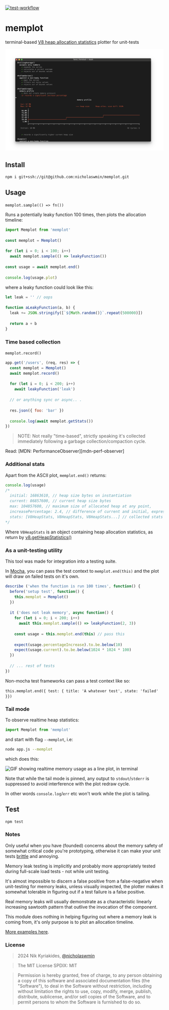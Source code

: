 [![test-workflow][test-workflow-badge]][ci-test]

# memplot

terminal-based [V8 heap allocation statistics][oilpan] plotter for unit-tests

![Mocha test results showing an ASCII timeline plot of the memory usage][demo]

## Install

```bash
npm i git+ssh://git@github.com:nicholaswmin/memplot.git
```

## Usage

`memplot.sample(() => fn())`

Runs a potentially leaky function 100 times,
then plots the allocation timeline:

```js
import Memplot from 'memplot'

const memplot = Memplot()

for (let i = 0; i < 100; i++)
  await memplot.sample(() => leakyFunction())

const usage = await memplot.end()

console.log(usage.plot)
```

where a leaky function could look like this:

```js
let leak = '' // oops

function aLeakyFunction(a, b) {
  leak += JSON.stringify([`${Math.random()}`.repeat(500000)])

  return a + b
}
```

### Time based collection

`memplot.record()`

```js
app.get('/users', (req, res) => {
  const memplot = Memplot()
  await memplot.record()

  for (let i = 0; i < 200; i++)
    await leakyFunction('leak')

  // or anything sync or async.. .

  res.json({ foo: 'bar' })

  console.log(await memplot.getStats())
})
```

> NOTE: Not really "time-based", strictly speaking it's collected
> immediately following a garbage collection/compaction cycle.

Read: [MDN: PerformanceObserver][mdn-perf-observer]

### Additional stats

Apart from the ASCII plot, `memplot.end()` returns:

```js
console.log(usage)
/*
  initial: 16863610, // heap size bytes on instantiation
  current: 86857600, // current heap size bytes
  max: 104857600, // maximum size of allocated heap at any point,
  increasePercentage: 2.4, // difference of current and initial, expressed in %
  stats: [V8HeapStats, V8HeapStats, V8HeapStats...] // collected stats
*/
```

Where `V8HeapStats` is an object containing heap allocation statistics, as
return by [v8.getHeapStatistics()][v8-heap-doc]

### As a unit-testing utility

This tool was made for integration into a testing suite.

In [Mocha][mocha], you can pass the test context to `memplot.end(this)` and
the plot will draw on failed tests on it's own.

```js
describe ('when the function is run 100 times', function() {
  before('setup test', function() {
    this.memplot = Memplot()
  })

  it ('does not leak memory', async function() {
    for (let i = 0; i < 200; i++)
      await this.memplot.sample(() => leakyFunction(2, 3))

    const usage = this.memplot.end(this) // pass this

    expect(usage.percentageIncrease).to.be.below(10)
    expect(usage.current).to.be.below(1024 * 1024 * 100)
  })

  // ... rest of tests
})
```

Non-mocha test frameworks can pass a test context like so:

`this.memplot.end({ test: { title: 'A whatever test', state: 'failed' }})`


### Tail mode

To observe realtime heap statistics:

```js
import Memplot from 'memplot'
```

and start with flag `--memplot`, i.e:

```bash
node app.js --memplot
```

which does this:

![GIF showing realtime memory usage as a line plot, in terminal][tail-demo]

Note that while the tail mode is pinned, any output to `stdout`/`stderr`
is suppressed to avoid interference with the plot redraw cycle.

In other words `console.log`/`err` etc won't work while the plot is tailing.

## Test

```bash
npm test
```

### Notes

Only useful when you have (founded) concerns about the memory safety of
somewhat critical code you're prototyping,
otherwise it can make your unit tests [brittle][brittle-tests] and annoying. 

Memory leak testing is implicitly and probably more appropriately
tested during full-scale load tests - not while unit testing.

It's almost impossible to discern a false positive from a false-negative
when unit-testing for memory leaks, unless visually inspected, the plotter
makes it somewhat tolerable in figuring out if a test failure is
a false positive.

Real memory leaks will usually demonstrate as a characteristic linearly
increasing sawtooth pattern that outlive the invocation of the component.

This module does nothing in helping figuring out where a memory leak is
coming from, it's only purpose is to plot an allocation timeline.

[More examples here][examples].

### License

> 2024 Nik Kyriakides, [@nicholaswmin][nicholaswmin]

> The MIT License
> SPDIX: MIT

> Permission is hereby granted, free of charge, to any person obtaining a copy
> of this software and associated documentation files (the "Software"), to deal
> in the Software without restriction, including without limitation the rights
> to use, copy, modify, merge, publish, distribute, sublicense, and/or sell
> copies of the Software, and to permit persons to whom the Software is
> furnished to do so.

[nicholaswmin ]: https://github.com/nicholaswmin
[test-workflow-badge]: https://github.com/nicholaswmin/memplot/actions/workflows/tests.yml/badge.svg
[ci-test]: https://github.com/nicholaswmin/memplot/actions/workflows/tests.yml
[v8-heap-doc]: https://nodejs.org/api/v8.html#v8getheapstatistics
[mdn-perf-observe]: https://developer.mozilla.org/en-US/docs/Web/API/PerformanceObserver
[oilpan]: https://v8.dev/blog/oilpan-library
[demo]: .github/docs/demo.png
[tail-demo]: .github/docs/tail-demo.gif
[mocha]: https://mochajs.org/
[no-mocha-arrow]: https://github.com/meteor/guide/issues/318
[examples]: .github/examples
[brittle-tests]: https://abseil.io/resources/swe-book/html/ch12.html
